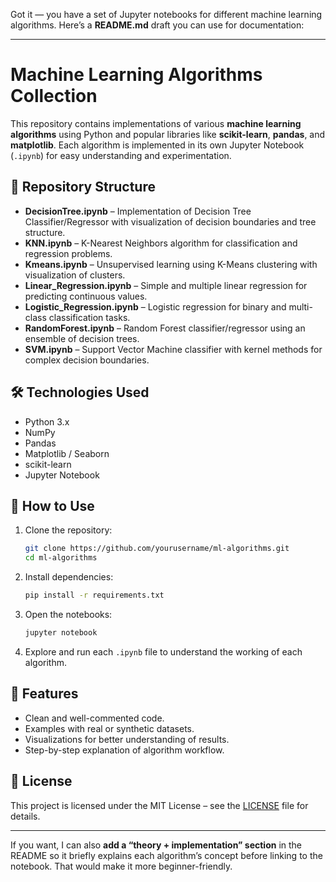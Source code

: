 Got it — you have a set of Jupyter notebooks for different machine learning algorithms.
Here’s a **README.md** draft you can use for documentation:

---

# Machine Learning Algorithms Collection

This repository contains implementations of various **machine learning algorithms** using Python and popular libraries like **scikit-learn**, **pandas**, and **matplotlib**. Each algorithm is implemented in its own Jupyter Notebook (`.ipynb`) for easy understanding and experimentation.

## 📂 Repository Structure

* **DecisionTree.ipynb** – Implementation of Decision Tree Classifier/Regressor with visualization of decision boundaries and tree structure.
* **KNN.ipynb** – K-Nearest Neighbors algorithm for classification and regression problems.
* **Kmeans.ipynb** – Unsupervised learning using K-Means clustering with visualization of clusters.
* **Linear\_Regression.ipynb** – Simple and multiple linear regression for predicting continuous values.
* **Logistic\_Regression.ipynb** – Logistic regression for binary and multi-class classification tasks.
* **RandomForest.ipynb** – Random Forest classifier/regressor using an ensemble of decision trees.
* **SVM.ipynb** – Support Vector Machine classifier with kernel methods for complex decision boundaries.

## 🛠️ Technologies Used

* Python 3.x
* NumPy
* Pandas
* Matplotlib / Seaborn
* scikit-learn
* Jupyter Notebook

## 🚀 How to Use

1. Clone the repository:

   ```bash
   git clone https://github.com/yourusername/ml-algorithms.git
   cd ml-algorithms
   ```

2. Install dependencies:

   ```bash
   pip install -r requirements.txt
   ```

3. Open the notebooks:

   ```bash
   jupyter notebook
   ```

4. Explore and run each `.ipynb` file to understand the working of each algorithm.

## 📌 Features

* Clean and well-commented code.
* Examples with real or synthetic datasets.
* Visualizations for better understanding of results.
* Step-by-step explanation of algorithm workflow.

## 📄 License

This project is licensed under the MIT License – see the [LICENSE](LICENSE) file for details.

---

If you want, I can also **add a “theory + implementation” section** in the README so it briefly explains each algorithm’s concept before linking to the notebook. That would make it more beginner-friendly.
